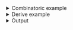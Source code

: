 <details><summary>Combinatoric example</summary>

```no_run
#[derive(Debug, Clone)]
pub enum Style {
    Intel,
    Att,
    Llvm,
}

#[derive(Debug, Clone)]
pub enum Report {
    /// Include defailed report
    Detailed,
    /// Include minimal report
    Minimal,
    /// No preferences
    Undecided,
}

#[derive(Debug, Clone)]
pub struct Options {
    style: Style,
    report: Report,
}

pub fn options() -> OptionParser<Options> {
    let intel = long("intel")
        .help("Show assembly using Intel style")
        .req_flag(Style::Intel);
    let att = long("att")
        .help("Show assembly using AT&T style")
        .req_flag(Style::Att);
    let llvm = long("llvm").help("Show llvm-ir").req_flag(Style::Llvm);
    let style = construct!([intel, att, llvm]).last();

    let detailed = long("detailed")
        .help("Include detailed report")
        .req_flag(Report::Detailed);
    let minimal = long("minimal")
        .help("Include minimal report")
        .req_flag(Report::Minimal);
    let report = construct!([detailed, minimal])
        .last()
        .fallback(Report::Undecided);

    construct!(Options { style, report }).to_options()
}
```

</details>
<details><summary>Derive example</summary>

```no_run
#[derive(Debug, Clone, Bpaf)]
#[bpaf(last)]
pub enum Style {
    /// Show assembly using Intel style
    Intel,
    /// Show assembly using AT&T style
    Att,
    /// Show llvm-ir
    Llvm,
}

#[derive(Debug, Clone, Bpaf)]
#[bpaf(last, fallback(Report::Undecided))]
pub enum Report {
    /// Include detailed report
    Detailed,
    /// Include minimal report
    Minimal,
    #[bpaf(skip)]
    /// No preferences
    Undecided,
}

#[derive(Debug, Clone, Bpaf)]
#[bpaf(options)]
pub struct Options {
    // external here uses explicit reference to function `style`
    // generated above
    #[bpaf(external(style))]
    style: Style,
    // here reference is implicit and derived from field name: `report`
    #[bpaf(external)]
    report: Report,
}
```

</details>
<details><summary>Output</summary>

In `--help` message `last` shows that inner parser can run multiple times


<div class='bpaf-doc'>
$ app --help<br>
<p><b>Usage</b>: <tt><b>app</b></tt> (<tt><b>--intel</b></tt> | <tt><b>--att</b></tt> | <tt><b>--llvm</b></tt>)... [(<tt><b>--detailed</b></tt> | <tt><b>--minimal</b></tt>)...]</p><p><div>
<b>Available options:</b></div><dl><dt><tt><b>    --intel</b></tt></dt>
<dd>Show assembly using Intel style</dd>
<dt><tt><b>    --att</b></tt></dt>
<dd>Show assembly using AT&T style</dd>
<dt><tt><b>    --llvm</b></tt></dt>
<dd>Show llvm-ir</dd>
<dt><tt><b>    --detailed</b></tt></dt>
<dd>Include detailed report</dd>
<dt><tt><b>    --minimal</b></tt></dt>
<dd>Include minimal report</dd>
<dt><tt><b>-h</b></tt>, <tt><b>--help</b></tt></dt>
<dd>Prints help information</dd>
</dl>
</p>
<style>
div.bpaf-doc {
    padding: 14px;
    background-color:var(--code-block-background-color);
    font-family: "Source Code Pro", monospace;
    margin-bottom: 0.75em;
}
div.bpaf-doc dt { margin-left: 1em; }
div.bpaf-doc dd { margin-left: 3em; }
div.bpaf-doc dl { margin-top: 0; padding-left: 1em; }
div.bpaf-doc  { padding-left: 1em; }
</style>
</div>



`style` takes one of several possible values and `last` lets user to pass it several times


<div class='bpaf-doc'>
$ app --intel<br>
Options { style: Intel, report: Undecided }
</div>


<div class='bpaf-doc'>
$ app --intel --att<br>
Options { style: Att, report: Undecided }
</div>


<div class='bpaf-doc'>
$ app --intel --att --intel<br>
Options { style: Intel, report: Undecided }
</div>


same goes with `report`


<div class='bpaf-doc'>
$ app --intel --detailed<br>
Options { style: Intel, report: Detailed }
</div>


<div class='bpaf-doc'>
$ app --att --detailed --minimal<br>
Options { style: Att, report: Minimal }
</div>

</details>